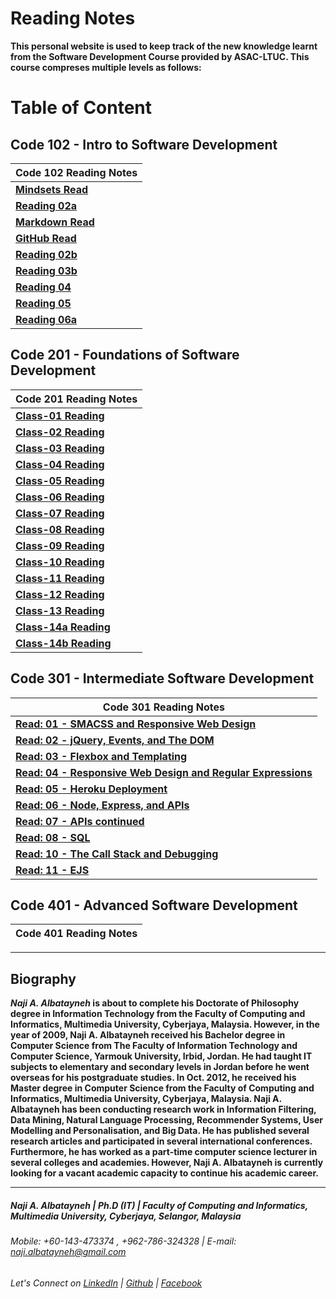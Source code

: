 # Reading Notes

**This personal website is used to keep track of the new knowledge learnt from the Software Development Course provided by ASAC-LTUC. This course compreses multiple levels as follows:**

# Table of Content

## Code 102 - Intro to Software Development

Code 102 Reading Notes |
------------ |
**[Mindsets Read](https://naji-albatayneh.github.io/reading-notes/mindsets)** |
**[Reading 02a](https://naji-albatayneh.github.io/reading-notes/Reading02a)** |
**[Markdown Read](https://naji-albatayneh.github.io/reading-notes/markdown)** |
**[GitHub Read](https://naji-albatayneh.github.io/reading-notes/github)** |
**[Reading 02b](https://naji-albatayneh.github.io/reading-notes/Reading02b)** |
**[Reading 03b](https://naji-albatayneh.github.io/reading-notes/Reading03b)** |
**[Reading 04](https://naji-albatayneh.github.io/reading-notes/Reading04)** |
**[Reading 05](https://naji-albatayneh.github.io/reading-notes/Reading05)** |
**[Reading 06a](https://naji-albatayneh.github.io/reading-notes/Reading06a)** |


## Code 201 - Foundations of Software Development

Code 201 Reading Notes |
------------ |
**[Class-01 Reading](https://naji-albatayneh.github.io/reading-notes/class-01)** |
**[Class-02 Reading](https://naji-albatayneh.github.io/reading-notes/class-02)** |
**[Class-03 Reading](https://naji-albatayneh.github.io/reading-notes/class-03)** |
**[Class-04 Reading](https://naji-albatayneh.github.io/reading-notes/class-04)** |
**[Class-05 Reading](https://naji-albatayneh.github.io/reading-notes/class-05)** |
**[Class-06 Reading](https://naji-albatayneh.github.io/reading-notes/class-06)** |
**[Class-07 Reading](https://naji-albatayneh.github.io/reading-notes/class-07)** |
**[Class-08 Reading](https://naji-albatayneh.github.io/reading-notes/class-08)** |
**[Class-09 Reading](https://naji-albatayneh.github.io/reading-notes/class-09)** |
**[Class-10 Reading](https://naji-albatayneh.github.io/reading-notes/class-10)** |
**[Class-11 Reading](https://naji-albatayneh.github.io/reading-notes/class-11)** |
**[Class-12 Reading](https://naji-albatayneh.github.io/reading-notes/class-12)** |
**[Class-13 Reading](https://naji-albatayneh.github.io/reading-notes/class-13)** |
**[Class-14a Reading](https://naji-albatayneh.github.io/reading-notes/class-14a)** |
**[Class-14b Reading](https://naji-albatayneh.github.io/reading-notes/class-14b)** |


## Code 301 - Intermediate Software Development

Code 301 Reading Notes |
------------ |
**[Read: 01 - SMACSS and Responsive Web Design](https://naji-albatayneh.github.io/reading-notes/read301-01)** |
**[Read: 02 - jQuery, Events, and The DOM](https://naji-albatayneh.github.io/reading-notes/read301-02)** |
**[Read: 03 - Flexbox and Templating](https://naji-albatayneh.github.io/reading-notes/read301-03)** |
**[Read: 04 - Responsive Web Design and Regular Expressions](https://naji-albatayneh.github.io/reading-notes/read301-04)** |
**[Read: 05 - Heroku Deployment](https://naji-albatayneh.github.io/reading-notes/read301-05)** |
**[Read: 06 - Node, Express, and APIs](https://naji-albatayneh.github.io/reading-notes/read301-06)** |
**[Read: 07 - APIs continued](https://naji-albatayneh.github.io/reading-notes/read301-07)** |
**[Read: 08 - SQL](https://naji-albatayneh.github.io/reading-notes/read301-08)** |
**[Read: 10 - The Call Stack and Debugging](https://naji-albatayneh.github.io/reading-notes/read301-10)** |
**[Read: 11 - EJS](https://naji-albatayneh.github.io/reading-notes/read301-11)** |


## Code 401 - Advanced Software Development

Code 401 Reading Notes |
------------ |


________________________________________________________

## Biography
**_Naji A. Albatayneh_ is about to complete his Doctorate of Philosophy degree in Information Technology from the Faculty of Computing and Informatics, Multimedia University, Cyberjaya, Malaysia. However, in the year of 2009, Naji A. Albatayneh received his Bachelor degree in Computer Science from The Faculty of Information Technology and Computer Science, Yarmouk University, Irbid, Jordan. He had taught IT subjects to elementary and secondary levels in Jordan before he went overseas for his postgraduate studies. In Oct. 2012, he received his Master degree in Computer Science from the Faculty of Computing and Informatics, Multimedia University, Cyberjaya, Malaysia. Naji A. Albatayneh has been conducting research work in Information Filtering, Data Mining, Natural Language Processing, Recommender Systems, User Modelling and Personalisation, and Big Data. He has published several research articles and participated in several international conferences. Furthermore, he has worked as a part-time computer science lecturer in several colleges and academies. However, Naji A. Albatayneh is currently looking for a vacant academic capacity to continue his academic career.**

________________________________________________________
##### Naji A. Albatayneh | Ph.D (IT) | Faculty of Computing and Informatics, Multimedia University, Cyberjaya, Selangor, Malaysia

###### Mobile: +60-143-473374 , +962-786-324328 | E-mail: naji.albatayneh@gmail.com

###### Let's Connect on [LinkedIn](https://www.linkedin.com/in/naji-a-albatayneh/) | [Github](https://github.com/naji-albatayneh) | [Facebook](https://web.facebook.com/naji.albatayneh/)
